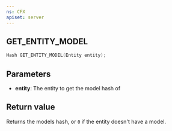 ```yaml
---
ns: CFX
apiset: server
---
```

## GET_ENTITY_MODEL

```c
Hash GET_ENTITY_MODEL(Entity entity);
```

## Parameters
* **entity**: The entity to get the model hash of

## Return value
Returns the models hash, or `0` if the entity doesn't have a model.
